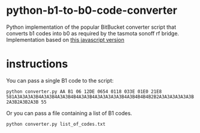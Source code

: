 # python-b1-to-b0-code-converter
Python implementation of the popular BitBucket converter script that converts b1 codes into b0 as required by the tasmota sonoff rf bridge. Implementation based on [this javascript version](https://github.com/francoismassart/0xB1-to-0xB0) 


# instructions

You can pass a single B1 code to the script:

```python converter.py AA B1 06 12DE 0654 0118 033E 01E0 21E8 581A3A3A3A3B4A3A3B4A3A3B4B4A3A3B4A3A3A3A3A3B4A3B4B4B4B2B2A3A3A3A3A3A3B2A3B2A3B2A3B 55```


Or you can pass a file containing a list of B1 codes.

```python converter.py list_of_codes.txt```


